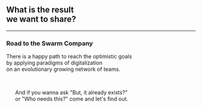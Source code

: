 ## What is the result<br>we want to share?

---

### Road to the Swarm Company

There is a happy path to reach the optimistic goals
<br>by applying paradigms of digitalization
<br>on an evolutionary growing network of teams.

<br>
<ul>
  <li class="fragment" style="list-style-type: none;">And if you wanna ask "But, it already exists?"
  <br>or "Who needs this?" come and let's find out.</li>
</ul>
